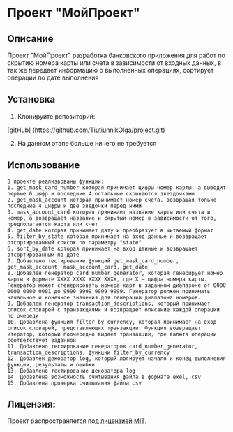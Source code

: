 # Проект "МойПроект"

## Описание

Проект "МойПроект" разработка банковского приложения для работ по скрытию номера карты или счета в зависимости от входных данных, в так же передает информацию о выполненных операциях, сортирует операции по дате выполнения

## Установка

1. Клонируйте репозиторий:

[gitHub] (https://github.com/TiutiunnikOlga/project.git)

2. На данном этапе больше ничего не требуется

## Использование
```
В проекте реализвованы функции:
1. get_mask_card_number которая принимает цифры номер карты. а выводит первые 6 цыфр и последние 4,остальные скрываются звездочками
2. get_mask_account которая принимает номер счета, возвращая только последние 4 цифры и две зведочки перед ними
3. mask_account_card которая принимает название карты или счета и номер, а возвращает название и скрытый номер в зависимости от того, предполагается карта или счет
4. get_date которая принимает дату и преобразует в читаемый формат
5. filter_by_state которая принимает на вход данные и возвращает отсортированный список по параметру "state"
6. sort_by_date которая принимает на вход данные и возвращает отсортированным по дате
7. Добавлено тестирование функций get_mask_card_number, get_mask_account, mask_account_card, get_date
8. Добавлен генератор card_number_generator, которая генерирует номер карты в формате XXXX XXXX XXXX XXXX, где X — цифра номера карты. Генератор может сгенерировать номера карт в заданном диапазоне от 0000 0000 0000 0001 до 9999 9999 9999 9999. Генератор должен принимать начальное и конечное значения для генерации диапазона номеров.
9. Добавлен генератор transaction_descriptions, который принимает список словарей с транзакциями и возвращает описание каждой операции по очереди
10. Добавлена функция filter_by_currency, которая принимает на вход список словарей, представляющих транзакции. Функция возвращает итератор, который поочередно выдает транзакции, где валюта операции соответствует заданной
11. Добавлено тестирование генераторов card_number_generator, transaction_descriptions, функции filter_by_currency
12. Добавлен декоратор log, который логирует начало и конец выполнения функции, результаты и ошибки
13. Добавлено тестирование декоратора log
14. Добавлена возможность считывания файла в формате exel, csv
15. Добавлена проверка считывания файла csv
```

## Лицензия:

Проект распространяется под [лицензией MIT](LICENSE).